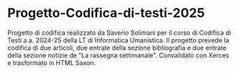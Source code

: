 # Progetto-Codifica-di-testi-2025
Progetto di codifica realizzato da Saverio Solimani per il corso di Codifica di Testi a.a. 2024-25 della LT di Informatica Umanistica.  Il progetto prevede la codifica di due articoli, due entrate della sezione bibliografia e due entrate della sezione notizie de "La rassegna settimanale". Convalidato con Xerces e trasformato in HTML Saxon.
